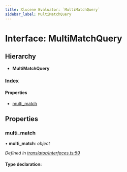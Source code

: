 ```yaml
---
title: Xlucene Evaluator: `MultiMatchQuery`
sidebar_label: MultiMatchQuery
---
```


# Interface: MultiMatchQuery

## Hierarchy

* **MultiMatchQuery**

### Index

#### Properties

* [multi_match](multimatchquery.md#multi_match)

## Properties

###  multi_match

• **multi_match**: *object*

*Defined in [translator/interfaces.ts:59](https://github.com/terascope/teraslice/blob/d3a803c3/packages/xlucene-evaluator/src/translator/interfaces.ts#L59)*

#### Type declaration:


